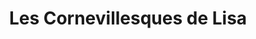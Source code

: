---
title: "Les Cornevillesques de Lisa"
url: /le-molay-littry/les-cornevillesques-de-lisa/
shop: fleuriste
---
